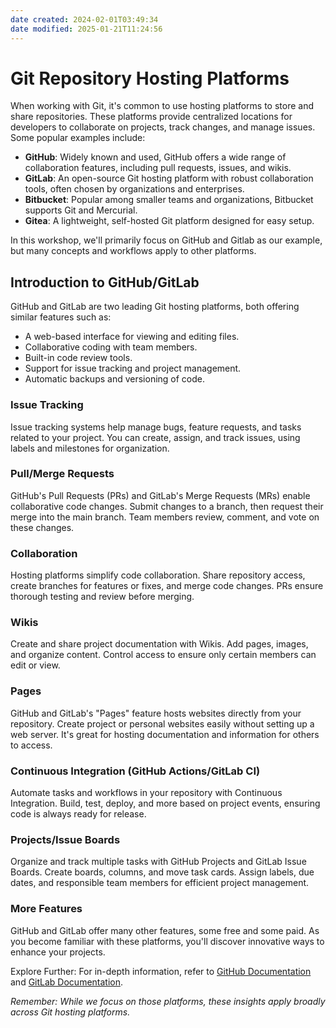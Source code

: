 ```yaml
---
date created: 2024-02-01T03:49:34
date modified: 2025-01-21T11:24:56
---
```


# Git Repository Hosting Platforms

When working with Git, it's common to use hosting platforms to store and share repositories. These platforms provide centralized locations for developers to collaborate on projects, track changes, and manage issues. Some popular examples include:

- **GitHub**: Widely known and used, GitHub offers a wide range of collaboration features, including pull requests, issues, and wikis.
- **GitLab**: An open-source Git hosting platform with robust collaboration tools, often chosen by organizations and enterprises.
- **Bitbucket**: Popular among smaller teams and organizations, Bitbucket supports Git and Mercurial.
- **Gitea**: A lightweight, self-hosted Git platform designed for easy setup.

In this workshop, we'll primarily focus on GitHub and Gitlab as our example, but many concepts and workflows apply to other platforms.

## Introduction to GitHub/GitLab

GitHub and GitLab are two leading Git hosting platforms, both offering similar features such as:

- A web-based interface for viewing and editing files.
- Collaborative coding with team members.
- Built-in code review tools.
- Support for issue tracking and project management.
- Automatic backups and versioning of code.

### Issue Tracking

Issue tracking systems help manage bugs, feature requests, and tasks related to your project. You can create, assign, and track issues, using labels and milestones for organization.

### Pull/Merge Requests

GitHub's Pull Requests (PRs) and GitLab's Merge Requests (MRs) enable collaborative code changes. Submit changes to a branch, then request their merge into the main branch. Team members review, comment, and vote on these changes.

### Collaboration

Hosting platforms simplify code collaboration. Share repository access, create branches for features or fixes, and merge code changes. PRs ensure thorough testing and review before merging.

### Wikis

Create and share project documentation with Wikis. Add pages, images, and organize content. Control access to ensure only certain members can edit or view.

### Pages

GitHub and GitLab's "Pages" feature hosts websites directly from your repository. Create project or personal websites easily without setting up a web server. It's great for hosting documentation and information for others to access.

### Continuous Integration (GitHub Actions/GitLab CI)

Automate tasks and workflows in your repository with Continuous Integration. Build, test, deploy, and more based on project events, ensuring code is always ready for release.

### Projects/Issue Boards

Organize and track multiple tasks with GitHub Projects and GitLab Issue Boards. Create boards, columns, and move task cards. Assign labels, due dates, and responsible team members for efficient project management.

### More Features

GitHub and GitLab offer many other features, some free and some paid. As you become familiar with these platforms, you'll discover innovative ways to enhance your projects.

Explore Further: For in-depth information, refer to [GitHub Documentation](https://docs.github.com/) and [GitLab Documentation](https://docs.gitlab.com).

*Remember: While we focus on those platforms, these insights apply broadly across Git hosting platforms.*
